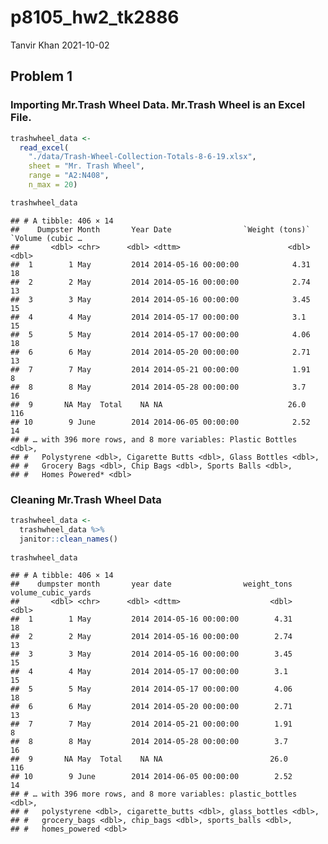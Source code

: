 p8105\_hw2\_tk2886
================
Tanvir Khan
2021-10-02

## Problem 1

### Importing Mr.Trash Wheel Data. Mr.Trash Wheel is an Excel File.

``` r
trashwheel_data <- 
  read_excel(
    "./data/Trash-Wheel-Collection-Totals-8-6-19.xlsx",
    sheet = "Mr. Trash Wheel",
    range = "A2:N408",
    n_max = 20)

trashwheel_data
```

    ## # A tibble: 406 × 14
    ##    Dumpster Month       Year Date                `Weight (tons)` `Volume (cubic …
    ##       <dbl> <chr>      <dbl> <dttm>                        <dbl>            <dbl>
    ##  1        1 May         2014 2014-05-16 00:00:00            4.31               18
    ##  2        2 May         2014 2014-05-16 00:00:00            2.74               13
    ##  3        3 May         2014 2014-05-16 00:00:00            3.45               15
    ##  4        4 May         2014 2014-05-17 00:00:00            3.1                15
    ##  5        5 May         2014 2014-05-17 00:00:00            4.06               18
    ##  6        6 May         2014 2014-05-20 00:00:00            2.71               13
    ##  7        7 May         2014 2014-05-21 00:00:00            1.91                8
    ##  8        8 May         2014 2014-05-28 00:00:00            3.7                16
    ##  9       NA May  Total    NA NA                            26.0               116
    ## 10        9 June        2014 2014-06-05 00:00:00            2.52               14
    ## # … with 396 more rows, and 8 more variables: Plastic Bottles <dbl>,
    ## #   Polystyrene <dbl>, Cigarette Butts <dbl>, Glass Bottles <dbl>,
    ## #   Grocery Bags <dbl>, Chip Bags <dbl>, Sports Balls <dbl>,
    ## #   Homes Powered* <dbl>

### Cleaning Mr.Trash Wheel Data

``` r
trashwheel_data <-
  trashwheel_data %>%
  janitor::clean_names()
  
trashwheel_data
```

    ## # A tibble: 406 × 14
    ##    dumpster month       year date                weight_tons volume_cubic_yards
    ##       <dbl> <chr>      <dbl> <dttm>                    <dbl>              <dbl>
    ##  1        1 May         2014 2014-05-16 00:00:00        4.31                 18
    ##  2        2 May         2014 2014-05-16 00:00:00        2.74                 13
    ##  3        3 May         2014 2014-05-16 00:00:00        3.45                 15
    ##  4        4 May         2014 2014-05-17 00:00:00        3.1                  15
    ##  5        5 May         2014 2014-05-17 00:00:00        4.06                 18
    ##  6        6 May         2014 2014-05-20 00:00:00        2.71                 13
    ##  7        7 May         2014 2014-05-21 00:00:00        1.91                  8
    ##  8        8 May         2014 2014-05-28 00:00:00        3.7                  16
    ##  9       NA May  Total    NA NA                        26.0                 116
    ## 10        9 June        2014 2014-06-05 00:00:00        2.52                 14
    ## # … with 396 more rows, and 8 more variables: plastic_bottles <dbl>,
    ## #   polystyrene <dbl>, cigarette_butts <dbl>, glass_bottles <dbl>,
    ## #   grocery_bags <dbl>, chip_bags <dbl>, sports_balls <dbl>,
    ## #   homes_powered <dbl>
